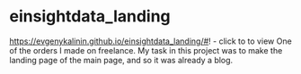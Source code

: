 # einsightdata_landing
https://evgenykalinin.github.io/einsightdata_landing/#! - click to to view
One of the orders I made on freelance.
My task in this project was to make the landing page of the main page, and so it was already a blog.
